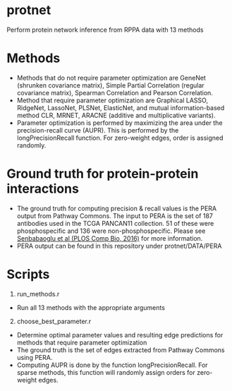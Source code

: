 # protnet
Perform protein network inference from RPPA data with 13 methods

# Methods
- Methods that do not require parameter optimization are GeneNet (shrunken covariance matrix), Simple Partial Correlation (regular covariance matrix), Spearman Correlation and Pearson Correlation.
- Method that require parameter optimization are Graphical LASSO, RidgeNet, LassoNet, PLSNet, ElasticNet, and mutual information-based method CLR, MRNET, ARACNE (additive and multiplicative variants).
- Parameter optimization is performed by maximizing the area under the precision-recall curve (AUPR). This is performed by the longPrecisionRecall function. For zero-weight edges, order is assigned randomly.

# Ground truth for protein-protein interactions
- The ground truth for computing precision & recall values is the PERA output from Pathway Commons. The input to PERA is the set of 187 antibodies used in the TCGA PANCAN11 collection. 51 of these were phosphospecific and 136 were non-phosphospecific. Please see [Senbabaoglu et al (PLOS Comp Bio, 2016)](https://journals.plos.org/ploscompbiol/article?id=10.1371/journal.pcbi.1004765) for more information.
- PERA output can be found in this repository under protnet/DATA/PERA

# Scripts
1) run_methods.r 
- Run all 13 methods with the appropriate arguments

2) choose_best_parameter.r 
- Determine optimal parameter values and resulting edge predictions for methods that require parameter optimization
- The ground truth is the set of edges extracted from Pathway Commons using PERA.
- Computing AUPR is done by the function longPrecisionRecall. For sparse methods, this function will randomly assign orders for zero-weight edges.
